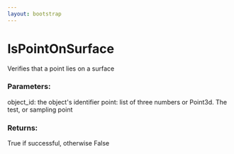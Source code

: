 ```yaml
---
layout: bootstrap
---
```


# IsPointOnSurface

Verifies that a point lies on a surface
          

### Parameters:

object_id: the object's identifier
point: list of three numbers or Point3d. The test, or sampling point
        

### Returns:


True if successful, otherwise False
        


